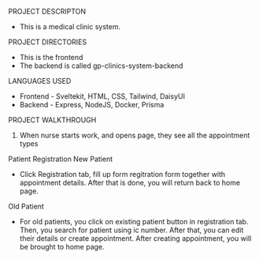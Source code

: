 PROJECT DESCRIPTON

- This is a medical clinic system.

PROJECT DIRECTORIES

- This is the frontend
- The backend is called gp-clinics-system-backend

LANGUAGES USED

- Frontend - Sveltekit, HTML, CSS, Tailwind, DaisyUI
- Backend - Express, NodeJS, Docker, Prisma

PROJECT WALKTHROUGH

1. When nurse starts work, and opens page, they see all the appointment types

Patient Registration
New Patient

- Click Registration tab, fill up form regitration form together with appointment details. After that is done, you will return back to home page.

Old Patient

- For old patients, you click on existing patient button in registration tab. Then, you search for patient using ic number. After that, you can edit their details or create appointment. After creating appointment, you will be brought to home page.
